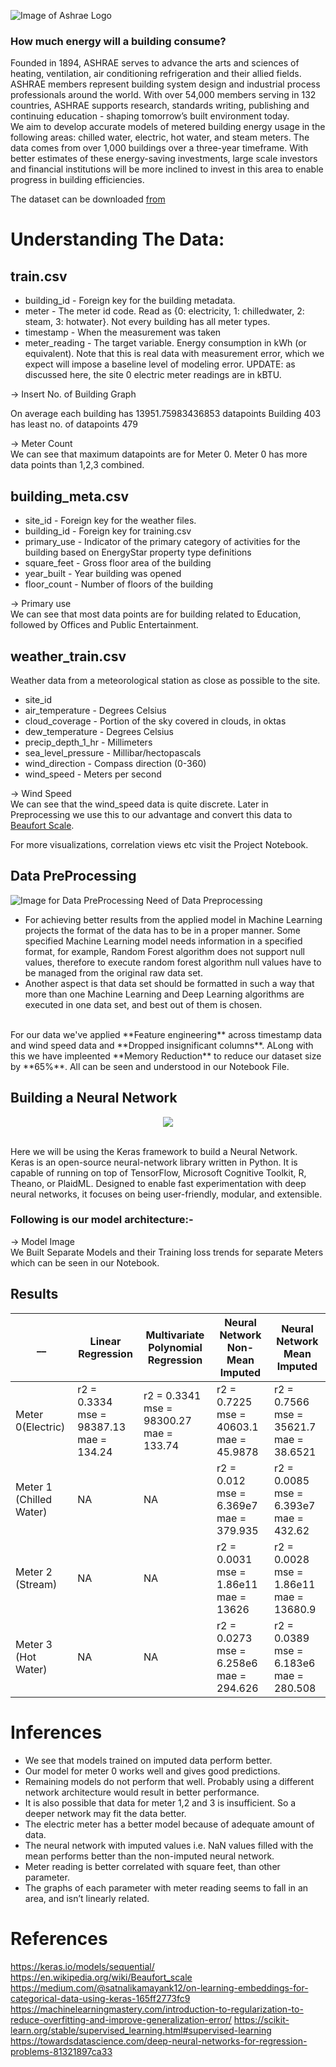 ![Image of Ashrae Logo](https://storage.googleapis.com/kaggle-organizations/3724/thumbnail.jpg?r=592)
### How much energy will a building consume? <br>
Founded in 1894, ASHRAE serves to advance the arts and sciences of heating, ventilation, air conditioning refrigeration and their allied fields. ASHRAE members represent building system design and industrial process professionals around the world. With over 54,000 members serving in 132 countries, ASHRAE supports research, standards writing, publishing and continuing education - shaping tomorrow’s built environment today.<br>
We aim to develop accurate models of metered building energy usage in the following areas: chilled water, electric, hot water, and steam meters. The data comes from over 1,000 buildings over a three-year timeframe. With better estimates of these energy-saving investments, large scale investors and financial institutions will be more inclined to invest in this area to enable progress in building efficiencies.

The dataset can be downloaded [from](https://www.kaggle.com/c/ashrae-energy-prediction)

# Understanding The Data:
## train.csv

- building_id - Foreign key for the building metadata.
- meter - The meter id code. Read as {0: electricity, 1: chilledwater, 2: steam, 3: hotwater}. Not every building has all meter types.
- timestamp - When the measurement was taken
- meter_reading - The target variable. Energy consumption in kWh (or equivalent). Note that this is real data with measurement error, which we expect will impose a baseline level of modeling error. UPDATE: as discussed here, the site 0 electric meter readings are in kBTU.

-> Insert No. of Building Graph<br>

On average each building has 13951.75983436853 datapoints
Building 403 has least no. of datapoints 479

-> Meter Count <br>
We can see that maximum datapoints are for Meter 0. Meter 0 has more data points than 1,2,3 combined.

## building_meta.csv
- site_id - Foreign key for the weather files.
- building_id - Foreign key for training.csv
- primary_use - Indicator of the primary category of activities for the building based on EnergyStar property type definitions
- square_feet - Gross floor area of the building
- year_built - Year building was opened
- floor_count - Number of floors of the building

-> Primary use <br>
We can see that most data points are for building related to Education, followed by Offices and Public Entertainment.

## weather_train.csv
Weather data from a meteorological station as close as possible to the site.

- site_id
- air_temperature - Degrees Celsius
- cloud_coverage - Portion of the sky covered in clouds, in oktas
- dew_temperature - Degrees Celsius
- precip_depth_1_hr - Millimeters
- sea_level_pressure - Millibar/hectopascals
- wind_direction - Compass direction (0-360)
- wind_speed - Meters per second

-> Wind Speed <br>
We can see that the wind_speed data is quite discrete. Later in Preprocessing we use this to our advantage and convert this data to [Beaufort Scale](https://en.wikipedia.org/wiki/Beaufort_scale). <br>

For more visualizations, correlation views etc visit the Project Notebook.

## Data PreProcessing
![Image for Data PreProcessing](https://miro.medium.com/max/8332/1*wK8k8Vo8_c6jdYIjUWL_Pw.png)
Need of Data Preprocessing<br>
- For achieving better results from the applied model in Machine Learning projects the format of the data has to be in a proper manner. Some specified Machine Learning model needs information in a specified format, for example, Random Forest algorithm does not support null values, therefore to execute random forest algorithm null values have to be managed from the original raw data set.<br>
- Another aspect is that data set should be formatted in such a way that more than one Machine Learning and Deep Learning algorithms are executed in one data set, and best out of them is chosen.
<br>
  For our data we've applied **Feature engineering** across timestamp data and wind speed data and **Dropped insignificant columns**. ALong with this we have impleented **Memory Reduction** to reduce our dataset size by **65%**. All can be seen and understood in our Notebook File.
<br>

## Building a Neural Network

<p align = "center"><img src = "https://media.giphy.com/media/9EvzNG9HAVc64/giphy.gif"/></p>
<br>
Here we will be using the Keras framework to build a Neural Network.<br>Keras is an open-source neural-network library written in Python. It is capable of running on top of TensorFlow, Microsoft Cognitive Toolkit, R, Theano, or PlaidML. Designed to enable fast experimentation with deep neural networks, it focuses on being user-friendly, modular, and extensible.

### Following is our model architecture:-
-> Model Image
<br>
We Built Separate Models and their Training loss trends for separate Meters which can be seen in our Notebook.

## Results

__ | Linear Regression       | Multivariate Polynomial Regression | Neural Network Non-Mean Imputed| Neural Network Mean Imputed 
------------ | ----------------- | ---------------- | ----------------- |----------------
Meter 0(Electric) | r2 = 0.3334<br>mse = 98387.13<br>mae = 134.24 | r2 = 0.3341<br>mse = 98300.27<br>mae = 133.74 |  r2 = 0.7225<br>mse = 40603.1<br>mae = 45.9878 | r2 = 0.7566<br>mse = 35621.7<br>mae = 38.6521
Meter 1 (Chilled Water)|  NA | NA | r2 = 0.012<br>mse = 6.369e7<br>mae = 379.935 | r2 = 0.0085<br>mse = 6.393e7<br>mae = 432.62
Meter 2 (Stream)|  NA | NA | r2 = 0.0031<br>mse = 1.86e11<br>mae = 13626 | r2 = 0.0028<br>mse = 1.86e11<br>mae = 13680.9
Meter 3 (Hot Water)| NA | NA |  r2 = 0.0273<br>mse = 6.258e6<br>mae = 294.626 | r2 = 0.0389<br>mse = 6.183e6<br>mae = 280.508

# Inferences

- We see that models trained on imputed data perform better. 
- Our model for meter 0 works well and gives good predictions.
- Remaining models do not perform that well. Probably using a different network architecture would result in better performance.
- It is also possible that data for meter 1,2 and 3 is insufficient. So a deeper network may fit the data better.
- The electric meter has a better model because of adequate amount of data.
- The neural network with imputed values i.e. NaN values filled with the mean performs better than the non-imputed neural network.
- Meter reading is better correlated with square feet, than other parameter.
- The graphs of each parameter with meter reading seems to fall in an area, and isn’t linearly related.

# References

https://keras.io/models/sequential/
https://en.wikipedia.org/wiki/Beaufort_scale
https://medium.com/@satnalikamayank12/on-learning-embeddings-for-categorical-data-using-keras-165ff2773fc9
https://machinelearningmastery.com/introduction-to-regularization-to-reduce-overfitting-and-improve-generalization-error/
https://scikit-learn.org/stable/supervised_learning.html#supervised-learning
https://towardsdatascience.com/deep-neural-networks-for-regression-problems-81321897ca33
